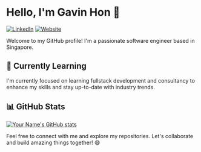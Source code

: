 # Hello, I'm Gavin Hon 👋

[![LinkedIn](https://img.shields.io/badge/-LinkedIn-blue?style=flat-square&logo=Linkedin&logoColor=white)](https://www.linkedin.com/in/gavinhon)
[![Website](https://img.shields.io/badge/-Portfolio%20Website-1f425f.svg)](https://gavinhon.netlify.app/)

Welcome to my GitHub profile! I'm a passionate software engineer based in Singapore.

## 🌱 Currently Learning

I'm currently focused on learning fullstack development and consultancy to enhance my skills and stay up-to-date with industry trends.

## 📊 GitHub Stats

[![Your Name's GitHub stats](https://github-readme-stats.vercel.app/api?username=gavinhon&show_icons=true&theme=radical)](https://github.com/gavinhon)

Feel free to connect with me and explore my repositories. Let's collaborate and build amazing things together! 😄
